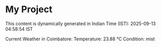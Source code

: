 # My Project

This content is dynamically generated in Indian Time (IST): 2025-09-13 04:58:54 IST


Current Weather in Coimbatore:
Temperature: 23.88 °C
Condition: mist
